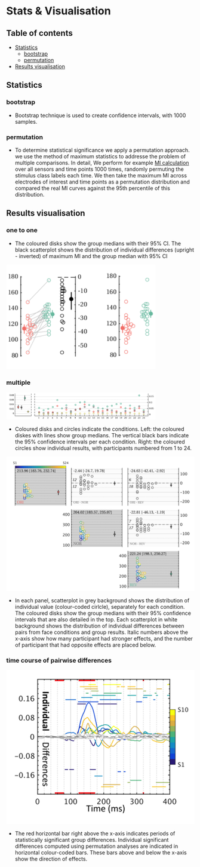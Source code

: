 # Stats & Visualisation

## Table of contents ##
- [Statistics](#statistics) 
  - [bootstrap](#bootstrap) 
  - [permutation](#permutation)
- [Results visualisation](#results-visualisation) 


## Statistics ##
### bootstrap
  - Bootstrap technique is used to create confidence intervals, with 1000 samples.

### permutation
  - To determine statistical significance we apply a permutation approach. we use the method of maximum statistics to addresse the problem of multiple comparisons. In detail, We perform for example [MI calculation](https://github.com/FeiE/Bubbles) over all sensors and time points 1000 times, randomly permuting the stimulus class labels each time. We then take the maximum MI across electrodes of interest and time points as a permutation distribution and compared the real MI curves against the 95th percentile of this distribution.

## Results visualisation ##
### one to one 
  - The coloured disks show the group medians with their 95% CI. The black scatterplot shows the distribution of individual differences (upright - inverted) of maximum MI and the group median with 95% CI

<img src="/ss_compare.png" alt="" width="400">



### multiple ###

<img src="/ss.png" alt="" width="400">

  - Coloured disks and circles indicate the conditions. Left: the coloured diskes with lines show group medians. The vertical black bars indicate the 95% confidence intervals per each condition. Right: the coloured circles show individual results, with participants numbered from 1 to 24. 
  

<img src="/matrix_comparison.png" alt="" width="600">

  - In each panel, scatterplot in grey background shows the distribution of individual value (colour-coded cirlcle), separately for each condition. The coloured disks show the group medians with their 95% confidence intervals that are also detailed in the top. Each scatterplot in white background shows the distribution of individual differences between pairs from face conditions and group results. Italic numbers above the x-axis show how many participant had stronger effects, and the number of participant that had opposite effects are placed below.

### time course of pairwise differences ###

<img src="/timecourse_of_pairwisediff.png" alt="" width="600">

  - The red horizontal bar right above the x-axis indicates periods of statistically significant group differences. Individual significant differences computed using permutation analyses are indicated in horizontal colour-coded bars. These bars above and below the x-axis show the direction of effects. 


